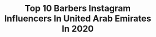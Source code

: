 ---
title: Top 10 Barbers Instagram Influencers In United Arab Emirates In 2020
description: >-
  Find top barbers Instagram influencers in United Arab Emirates in 2020. Most popular hashtags: #dubai #mydubai #dubailife #uae.
platform: Instagram
hits: 9
text_top: Identify the top-rated Instagram profiles on inBeat.
text_bottom: inBeat has 9 Instagram influencers like this in United Arab Emirates for you to collaborate.
profiles:
  - username: "tareq_almasri1"
    fullname: >-
      Tareq Almasri  💈✂💇🏻‍♂️
    bio: >-
      Hairstylist Owner of @final_touch_salon1 . . . 👇🏻👇🏻FINAL TOUCH SALON👇🏻👇🏻 @final_touch_salon1 YOUTUBE 👇🏻👇🏻
    location: "United Arab Emirates"
    followers: 71819
    engagement: 879
    commentsToLikes: 0.019836
    id: ckap5irqnbvb00i787fvwqn1m
    verified: false
    hashtags: "#uae, #barbershop, #barber, #dxb"
  - username: "abedkosove"
    fullname: >-
      abed qisie -عبد قيسي
    bio: >-
      🇦🇪📍
    location: "United Arab Emirates"
    followers: 35837
    engagement: 247
    commentsToLikes: 0.090786
    id: ck9wfmoghpj4d0j78x4a8vj9b
    verified: false
    hashtags: "#dubai, #dubailifestyle, #uae, #salon"
  - username: "arsallan__"
    fullname: >-
      A R S ꕔ L A N
    bio: >-
      DUBAI 🇦🇪 INTERNATIONAL HAIRSTYLIST & HAIR INDUSTRY PROFESSIONAL . A COLLECTION OF MY WORK, MY CLIENTS & MY PASSION 🌎 _________ booking 🔻
    location: "United Arab Emirates"
    followers: 31885
    engagement: 412
    commentsToLikes: 0.056733
    id: ckapcmvmi4ec10i78w6u4dbtt
    verified: false
    hashtags: "#dubailife, #jbr, #barberhub, #dxb"
  - username: "soledair_salon"
    fullname: >-
      عباس حمود الصفحة الرسمية
    bio: >-
      1st 🇦🇪 #Uae #Dubai +971 54 221 2920 2nd🇱🇧 #Beirut #Achrafieh +96171100610 3rd🇱🇧 #Dahye 📞+961 81 888 738 4th🇱🇧#Hazmieh #champs 71 10 06 10
    location: "United Arab Emirates"
    followers: 64469
    engagement: 336
    commentsToLikes: 0.091524
    id: ck5cikqtdsu130i11oi3j9tgh
    verified: false
    hashtags: "#haircolor, #dubai, #soledairsalon, #magleb"
  - username: "kochifaraj"
    fullname: >-
      Your hair is my duty
    bio: >-
      📍 DUBAI 💍 ▸ Owner @kochi.haircare
    location: "United Arab Emirates"
    followers: 584415
    engagement: 254
    commentsToLikes: 0.012163
    id: ck135ouie2hm20i19zfkcua3u
    verified: true
    hashtags: "#dubaibarber, #fade, #dubai, #wellafamily"
  - username: "ajmal_khan_"
    fullname: >-
      Ajmal Khan | AK
    bio: >-
      Remember why you started. •Personal style blogger• 📧: contact.ajmalkhan@gmail.com DUBAI 📍
    location: "United Arab Emirates"
    followers: 1881391
    engagement: 275
    commentsToLikes: 0.023827
    id: ck0u9huh19wtj0i19c0zp8fz9
    verified: true
    hashtags: "#tagwagai, #photo, #like, #beauty"
  - username: "bigrossiradio"
    fullname: >-
      Ross Burrill
    bio: >-
      33.3333% of the Kris Fade Show on Virgin Radio Dubai
    location: "United Arab Emirates"
    followers: 23961
    engagement: 143
    commentsToLikes: 0.049427
    id: ck6tpuch7n1g90j713tbumfki
    verified: false
    hashtags: "#parenting, #covidlife, #stayhome, #coronavirus"
  - username: "shirinvandort"
    fullname: >-
      Fashion|Makeup|Lifestyle|Dxb
    bio: >-
      business@shirinvandort.com Licensed. @worldspecialtycoffee @capturedbyshirin 🇳🇱 🇦🇪 🇺🇿 BBA&MARKETING @canadianuniversitydubai www.shirinvandort.com
    location: "United Arab Emirates"
    followers: 179846
    engagement: 19
    commentsToLikes: 0.078372
    id: ck136qf9z7r2d0i191qfnrwx2
    verified: false
    hashtags: "#bhfyp, #dubailife, #dubai, #fallfashion"
  - username: "__amazingking_"
    fullname: >-
      Kingsley Rainbow
    bio: >-
      “No one is you and that is your power”. Artist Manager #ENDSARS #ENDPOLICEBRUTALITY Founder 👉 @dubai.babershop_africans
    location: "United Arab Emirates"
    followers: 8517
    engagement: 332
    commentsToLikes: 0.060843
    id: ck135551rzrbx0i199xde19df
    verified: false
    hashtags: "#lifestyle, #brandinfluencer, #happybirthday, #staysafe"
---